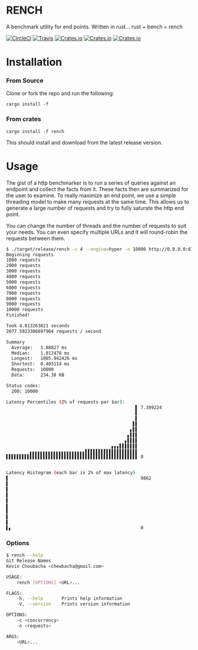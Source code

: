 # RENCH

A benchmark utility for end points. Written in rust... rust + bench = rench

[![CircleCI](https://img.shields.io/circleci/project/github/kbacha/rench.svg)](https://circleci.com/gh/kbacha/rench)
[![Travis](https://img.shields.io/travis/kbacha/rench.svg)](https://travis-ci.org/kbacha/rench)
[![Crates.io](https://img.shields.io/crates/v/rench.svg)](https://crates.io/crates/rench)
[![Crates.io](https://img.shields.io/crates/d/rench.svg)](https://crates.io/crates/rench)
[![Crates.io](https://img.shields.io/crates/l/rench.svg)](https://crates.io/crates/rench)

# Installation

### From Source
Clone or fork the repo and run the following:

```
cargo install -f
```

### From crates

```
cargo install -f rench
```

This should install and download from the latest release version.

# Usage

The gist of a http benchmarker is to run a series of queries against an endpoint
and collect the facts from it. These facts then are summarized for the user to
examine. To really maximize an end point, we use a simple threading model to make
many requests at the same time. This allows us to generate a large number of
requests and try to fully saturate the http end point.

You can change the number of threads and the number of requests to suit your needs.
You can even specify multiple URLs and it will round-robin the requests between them.

```bash
$ ./target/release/rench -c 4 --engine=hyper -n 10000 http://0.0.0.0:6767
Beginning requests
1000 requests
2000 requests
3000 requests
4000 requests
5000 requests
6000 requests
7000 requests
8000 requests
9000 requests
10000 requests
Finished!

Took 4.813263821 seconds
2077.5923306697964 requests / second

Summary
  Average:   1.88827 ms
  Median:    1.012478 ms
  Longest:   1005.942426 ms
  Shortest:  0.403114 ms
  Requests:  10000
  Data:      234.38 KB

Status codes:
  200: 10000

Latency Percentiles (2% of requests per bar):
                                                 ▌ 7.399224
                                                 ▌
                                                 ▌
                                                ▌▌
                                               ▖▌▌
                                              ▖▌▌▌
                                             ▖▌▌▌▌
                                        ▖▖▖▌▌▌▌▌▌▌
         ▖▖▖▖▖▖▖▖▖▖▖▖▖▖▖▖▖▖▖▖▖▌▌▌▌▌▌▌▌▌▌▌▌▌▌▌▌▌▌▌▌
▌▌▌▌▌▌▌▌▌▌▌▌▌▌▌▌▌▌▌▌▌▌▌▌▌▌▌▌▌▌▌▌▌▌▌▌▌▌▌▌▌▌▌▌▌▌▌▌▌▌ 0


Latency Histogram (each bar is 2% of max latency)
▌                                                  9862
▌
▌
▌
▌
▌
▌
▌
▌
▌▖                                                 0
```

### Options

```bash
$ rench --help
Git Release Names
Kevin Choubacha <chewbacha@gmail.com>

USAGE:
    rench [OPTIONS] <URL>...

FLAGS:
    -h, --help       Prints help information
    -V, --version    Prints version information

OPTIONS:
    -c <concurrency>
    -n <requests>

ARGS:
    <URL>...
```

